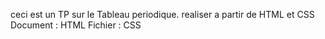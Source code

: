 ceci est un TP sur le Tableau periodique.
realiser a partir de HTML et CSS
Document : HTML
Fichier : CSS